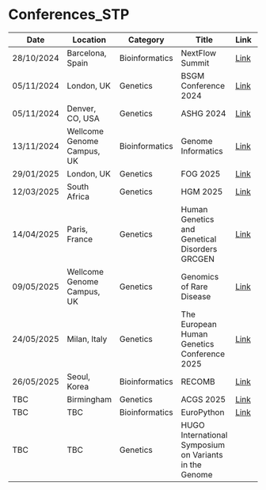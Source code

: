 # Conferences_STP
| Date       | Location                    | Category      | Title                                              | Link                                                                 | Notes                                |
|------------|-----------------------------|---------------|----------------------------------------------------|----------------------------------------------------------------------|--------------------------------------|
| 28/10/2024 | Barcelona, Spain            | Bioinformatics| NextFlow Summit                                    | [Link](https://summit.nextflow.io/2024/barcelona/)                  |                                      |
| 05/11/2024 | London, UK                  | Genetics      | BSGM Conference 2024                               | [Link](https://bsgm.org.uk/events/bsgm-conference-2024/)             |                                      |
| 05/11/2024 | Denver, CO, USA             | Genetics      | ASHG 2024                                          | [Link](https://www.ashg.org/meetings/2024meeting/)                   |                                      |
| 13/11/2024 | Wellcome Genome Campus, UK  | Bioinformatics| Genome Informatics                                 | [Link](https://coursesandconferences.wellcomeconnectingscience.org/event/genome-informatics-20241113/) |                                      |
| 29/01/2025 | London, UK                  | Genetics      | FOG 2025                                           | [Link](https://festivalofgenomics.com/london/en/page/home)           |                                      |
| 12/03/2025 | South Africa                | Genetics      | HGM 2025                                           | [Link](https://www.hugo-international.org/human-genome-meeting/)     |                                      |
| 14/04/2025 | Paris, France               | Genetics      | Human Genetics and Genetical Disorders GRCGEN      | [Link](https://geneticsresearch.net/)                                |                                      |
| 09/05/2025 | Wellcome Genome Campus, UK  | Genetics      | Genomics of Rare Disease                           | [Link](https://coursesandconferences.wellcomeconnectingscience.org/event/genomics-of-rare-disease-20240325/) |                                      |
| 24/05/2025 | Milan, Italy                | Genetics      | The European Human Genetics Conference 2025        | [Link](https://www.eshg.org/conferences/future-eshg-meetings)        | Went Last Year, really good 4 day conference |
| 26/05/2025 | Seoul, Korea                | Bioinformatics| RECOMB                                             | [Link](https://recomb.org/recomb2025/)                               |                                      |
| TBC        | Birmingham                  | Genetics      | ACGS 2025                                          | [Link](https://www.acgs.uk.com/)                                     |                                      |
| TBC        | TBC                         | Bioinformatics| EuroPython                                         | [Link](https://www.europython-society.org/)                          |                                      |
| TBC        | TBC                         | Genetics      | HUGO International Symposium on Variants in the Genome |                                                              |                                      |
